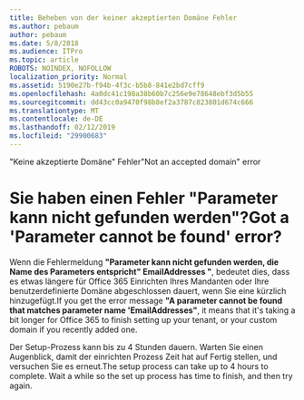 ```yaml
---
title: Beheben von der keiner akzeptierten Domäne Fehler
ms.author: pebaum
author: pebaum
ms.date: 5/8/2018
ms.audience: ITPro
ms.topic: article
ROBOTS: NOINDEX, NOFOLLOW
localization_priority: Normal
ms.assetid: 5190e27b-f94b-4f3c-b5b8-841e2bd7cff9
ms.openlocfilehash: 4a0dc41c198a38b60b7c256e9e78648ebf3d5b55
ms.sourcegitcommit: dd43cc0a9470f98b8ef2a3787c823801d674c666
ms.translationtype: MT
ms.contentlocale: de-DE
ms.lasthandoff: 02/12/2019
ms.locfileid: "29900683"
---
```

<span data-ttu-id="20f8e-102">"Keine akzeptierte Domäne" Fehler</span><span class="sxs-lookup"><span data-stu-id="20f8e-102">"Not an accepted domain" error</span></span>

# <a name="got-a-parameter-cannot-be-found-error"></a><span data-ttu-id="20f8e-103">Sie haben einen Fehler "Parameter kann nicht gefunden werden"?</span><span class="sxs-lookup"><span data-stu-id="20f8e-103">Got a 'Parameter cannot be found' error?</span></span>

<span data-ttu-id="20f8e-104">Wenn die Fehlermeldung **"Parameter kann nicht gefunden werden, die Name des Parameters entspricht" EmailAddresses "**, bedeutet dies, dass es etwas längere für Office 365 Einrichten Ihres Mandanten oder Ihre benutzerdefinierte Domäne abgeschlossen dauert, wenn Sie eine kürzlich hinzugefügt.</span><span class="sxs-lookup"><span data-stu-id="20f8e-104">If you get the error message **"A parameter cannot be found that matches parameter name 'EmailAddresses"**, it means that it's taking a bit longer for Office 365 to finish setting up your tenant, or your custom domain if you recently added one.</span></span> 
  
<span data-ttu-id="20f8e-p101">Der Setup-Prozess kann bis zu 4 Stunden dauern. Warten Sie einen Augenblick, damit der einrichten Prozess Zeit hat auf Fertig stellen, und versuchen Sie es erneut.</span><span class="sxs-lookup"><span data-stu-id="20f8e-p101">The setup process can take up to 4 hours to complete. Wait a while so the set up process has time to finish, and then try again.</span></span>
  

